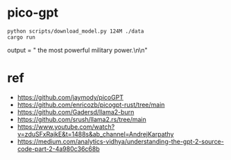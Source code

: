 # pico-gpt

```
python scripts/download_model.py 124M ./data
cargo run
``` 

output = " the most powerful military power.\n\n"

# ref 

- https://github.com/jaymody/picoGPT
- https://github.com/enricozb/picogpt-rust/tree/main
- https://github.com/Gadersd/llama2-burn
- https://github.com/srush/llama2.rs/tree/main
- https://www.youtube.com/watch?v=zduSFxRajkE&t=1488s&ab_channel=AndrejKarpathy
- https://medium.com/analytics-vidhya/understanding-the-gpt-2-source-code-part-2-4a980c36c68b